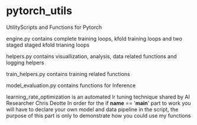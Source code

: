 # pytorch_utils
UtilityScripts and Functions for Pytorch 

engine.py contains complete training loops, kfold training loops and two staged staged kfold trianing loops

helpers.py contains visuallization, analysis, data related functions and logging helpers

train_helpers.py contains training related functions 

model_evaluation.py contains functions for Inference 

learning_rate_optimization is an automated lr tuning technique shared by AI Researcher Chris Deotte
In order for the if __name__ == '__main__' part to work you will have to declare your own model and data pipeline in the script, the purpose of this part is only to demonstrate how you could use my functions
